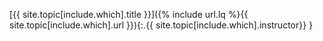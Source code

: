 [{{ site.topic[include.which].title }}]({% include url.lq %}{{ site.topic[include.which].url }}){:.{{ site.topic[include.which].instructor}} }
